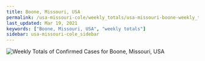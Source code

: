 ```yaml
---
title: Boone, Missouri, USA
permalink: /usa-missouri-cole/weekly_totals/usa-missouri-boone-weekly_totals.html
last_updated: Mar 19, 2021
keywords: ["Boone, Missouri, USA", "weekly totals"]
sidebar: usa-missouri-cole_sidebar
---
```


![Weekly Totals of Confirmed Cases for Boone, Missouri, USA](/covid_tracker/images/graphs/usa-missouri-boone-weekly_totals_graph.png)

